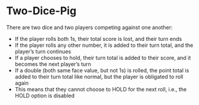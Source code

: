 # Two-Dice-Pig

There are two dice and two players competing against one another: 

 - If the player rolls both 1s, their total score is lost, and their turn ends
 - If the player rolls any other number, it is added to their turn total, and the player’s turn continues
 - If a player chooses to hold, their turn total is added to their score, and it becomes the next player’s turn
 - If a double (both same face value, but not 1s) is rolled, the point total is added to their turn total like normal, 
   but the player is obligated to roll again
 - This means that they cannot choose to HOLD for the next roll, i.e., the HOLD option is disabled
